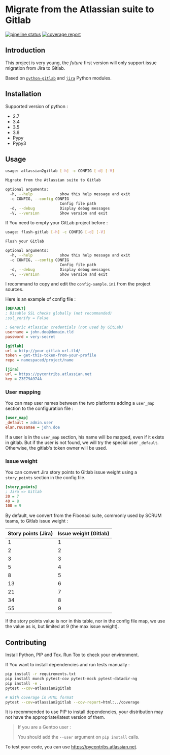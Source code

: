 Migrate from the Atlassian suite to Gitlab
==========================================

[![pipeline status](https://gitlab.com/gwerlas/atlassian2gitlab/badges/master/pipeline.svg)](https://gitlab.com/gwerlas/atlassian2gitlab/commits/master)
[![coverage report](https://gitlab.com/gwerlas/atlassian2gitlab/badges/master/coverage.svg)](https://gitlab.com/gwerlas/atlassian2gitlab/commits/master)

Introduction
------------

This project is very young, the *future* first version will only support issue migration from Jira to Gitlab.

Based on [`python-gitlab`](https://pypi.python.org/pypi/python-gitlab) and [`jira`](https://pypi.python.org/pypi/jira) Python modules.

Installation
------------

Supported version of python :

* 2.7
* 3.4
* 3.5
* 3.6
* Pypy
* Pypy3

Usage
-----

```bash
usage: atlassian2gitlab [-h] -c CONFIG [-d] [-V]

Migrate from the Atlassian suite to Gitlab

optional arguments:
  -h, --help            show this help message and exit
  -c CONFIG, --config CONFIG
                        Config file path
  -d, --debug           Display debug messages
  -V, --version         Show version and exit
```

If You need to empty your GitLab project before :

```bash
usage: flush-gitlab [-h] -c CONFIG [-d] [-V]

Flush your Gitlab

optional arguments:
  -h, --help            show this help message and exit
  -c CONFIG, --config CONFIG
                        Config file path
  -d, --debug           Display debug messages
  -V, --version         Show version and exit
```

I recommand to copy and edit the `config-sample.ini` from the project sources.

Here is an example of config file :

```ini
[DEFAULT]
; Disable SSL checks globally (not recommanded)
;ssl_verify = False

; Generic Atlassian credentials (not used by GitLab)
username = john.doe@domain.tld
password = very-secret

[gitlab]
url = http://your-gitlab-url.tld/
token = get-this-token-from-your-profile
repo = namespaced/project/name

[jira]
url = https://pycontribs.atlassian.net
key = Z3E79A974A
```

### User mapping

You can map user names between the two platforms adding a `user_map` section to the configuration file :

```ini
[user_map]
_default = admin.user
elan.ruusamae = john.doe
```

If a user is in the `user_map` section, his name will be mapped, even if it exists in gitlab.
But if the user is not found, we will try the special user `_default`.
Otherwise, the gitlab's token owner will be used.

### Issue weight

You can convert Jira story points to Gitlab issue weight using a `story_points` section in the config file.  


```ini
[story_points]
; Jira => Gitlab
20 = 7
40 = 8
100 = 9
```

By default, we convert from the Fibonaci suite, commonly used by SCRUM teams, to Gitlab issue weight :

| Story points (Jira) | Issue weight (Gitlab) |
| ------------------- | --------------------- |
|          1          |           1           |
|          2          |           2           |
|          3          |           3           |
|          5          |           4           |
|          8          |           5           |
|         13          |           6           |
|         21          |           7           |
|         34          |           8           |
|         55          |           9           |

If the story points value is nor in this table, nor in the config file map, we use the value as is, but limited at 9 (the max issue weight).

Contributing
------------

Install Python, PIP and Tox. Run Tox to check your environment.

If You want to install dependencies and run tests manually :

```bash
pip install -r requirements.txt
pip install munch pytest-cov pytest-mock pytest-datadir-ng
pip install -e .
pytest --cov=atlassian2gitlab

# With coverage in HTML format
pytest --cov=atlassian2gitlab --cov-report=html:../coverage
```

It is recommended to use PIP to install dependencies, your distribution may not have the appropriate/latest version of them.

> If you are a Gentoo user :
>
> You should add the `--user` argument on `pip install` calls.

To test your code, you can use https://pycontribs.atlassian.net.
